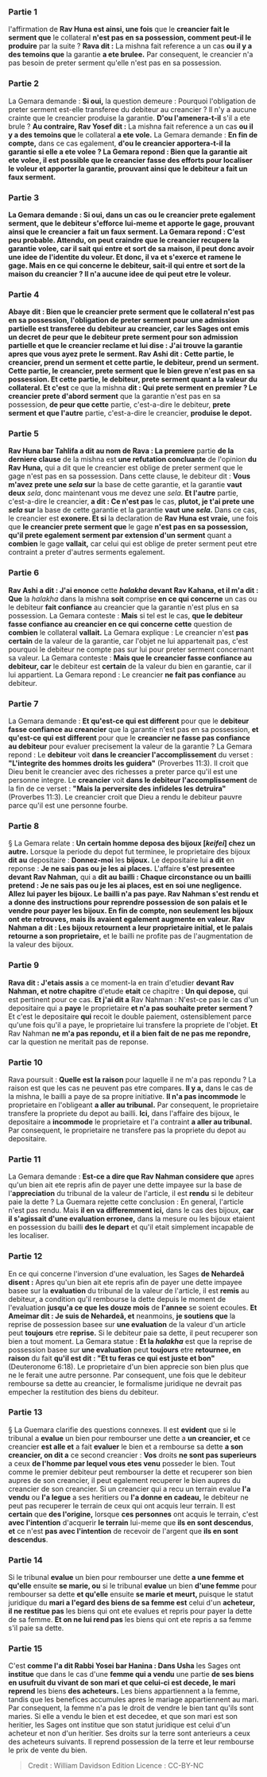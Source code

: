 
### Partie 1
l'affirmation de <b>Rav Huna est ainsi, une fois</b> que le <b>creancier fait le serment que</b> le collateral <b>n'est pas en sa possession, comment peut-il le produire</b> par la suite ? <b>Rava dit :</b> La mishna fait reference a un cas <b>ou il y a des temoins que</b> la garantie <b>a ete brulee.</b> Par consequent, le creancier n'a pas besoin de preter serment qu'elle n'est pas en sa possession.

### Partie 2
La Gemara demande : <b>Si oui,</b> la question demeure : Pourquoi l'obligation de preter serment est-elle transferee du debiteur au creancier ? Il n'y a aucune crainte que le creancier produise la garantie. <b>D'ou l'amenera-t-il</b> s'il a ete brule ? <b>Au contraire, Rav Yosef dit :</b> La mishna fait reference a un cas <b>ou il y a des temoins que</b> le collateral <b>a ete vole.</b> La Gemara demande : <b>En fin de compte,</b> dans ce cas egalement, <b>d'ou le creancier <b>apportera-t-il</b> la garantie si elle a ete volee ? La Gemara repond : Bien que la garantie ait ete volee, il est possible que le creancier fasse des efforts pour localiser le voleur et apporter la garantie, prouvant ainsi que le debiteur a fait un faux serment.

### Partie 3
La Gemara demande : <b>Si oui,</b> dans un cas <b>ou</b> le <b>creancier prete egalement serment, que</b> le <b>debiteur s'efforce</b> lui-meme <b>et apporte</b> le gage, prouvant ainsi que le creancier a fait un faux serment. La Gemara repond : C'est peu probable. <b>Attendu,</b> on peut craindre que le <b>creancier</b> recupere la garantie volee, car il <b>sait qui entre et sort de sa maison,</b> il peut donc avoir une idee de l'identite du voleur. <b>Et</b> donc, <b>il va et s'exerce</b> <b>et ramene</b> le gage. <b>Mais</b> en ce qui concerne le <b>debiteur, sait-il qui entre et sort de la maison du creancier ?</b> Il n'a aucune idee de qui peut etre le voleur.

### Partie 4
<b>Abaye dit :</b> Bien que le creancier prete serment que le collateral n'est pas en sa possession, l'obligation de preter serment pour une admission partielle est transferee du debiteur au creancier, car les Sages ont emis <b>un decret de peur que</b> le debiteur prete serment pour son admission partielle et que le creancier <b>reclame et lui dise : J'ai trouve</b> la garantie <b>apres</b> que vous ayez prete le <b>serment. Rav Ashi dit : Cette</b> partie, le creancier, <b>prend un serment et cette</b> partie, le debiteur, <b>prend un serment. Cette</b> partie, le creancier, <b>prete serment que</b> le bien greve <b>n'est pas en sa possession. Et cette</b> partie, le debiteur, <b>prete serment</b> quant a <b>la valeur</b> du collateral. Et c'est</b> ce que la mishna <b>dit : Qui prete serment en premier ? Le creancier prete d'abord serment</b> que la garantie n'est pas en sa possession, <b>de peur que cette</b> partie, c'est-a-dire le debiteur, <b>prete serment et que l'autre</b> partie, c'est-a-dire le creancier, <b>produise le depot.</b>

### Partie 5
<b>Rav Huna bar Tahlifa a dit au nom de Rava : La premiere</b> partie <b>de la derniere clause</b> de la mishna est <b>une refutation concluante</b> de l'opinion <b>du Rav Huna,</b> qui a dit que le creancier est oblige de preter serment que le gage n'est pas en sa possession. Dans cette clause, le debiteur dit : <b>Vous m'avez prete une <i>sela</i> sur</b> la base de cette garantie, et la garantie <b>vaut deux</b> <i>sela</i>, donc maintenant vous me devez une <i>sela</i>. <b>Et l'autre</b> partie, c'est-a-dire le creancier, <b>a dit : Ce n'est pas</b> le cas, <b>plutot, je t'ai prete une <i>sela</i> sur</b> la base de cette garantie et la garantie <b>vaut une <i>sela</i>.</b> Dans ce cas, le creancier est <b>exonere. Et si</b> la declaration de <b>Rav Huna est vraie,</b> une fois que <b>le creancier prete serment que</b> le gage <b>n'est pas en sa possession, qu'il prete egalement serment par extension d'un serment</b> quant a <b>combien</b> le gage <b>vallait,</b> car celui qui est oblige de preter serment peut etre contraint a preter d'autres serments egalement.

### Partie 6
<b>Rav Ashi a dit : J'ai enonce</b> cette <b><i>halakha</i> devant Rav Kahana, et il m'a dit : Que</b> la <i>halakha</i> dans la mishna <b>soit</b> comprise <b>en ce qui concerne</b> un cas ou le debiteur <b>fait confiance</b> au creancier que la garantie n'est plus en sa possession. La Gemara conteste : <b>Mais</b> si tel est le cas, <b>que le debiteur fasse confiance au creancier en ce qui concerne cette</b> question de <b>combien</b> le collateral <b>vallait.</b> La Gemara explique : Le creancier n'est <b>pas certain</b> de la valeur de la garantie, car l'objet ne lui appartenait pas, c'est pourquoi le debiteur ne compte pas sur lui pour preter serment concernant sa valeur. La Gemara conteste : <b>Mais que le creancier fasse confiance au debiteur, car</b> le debiteur est <b>certain</b> de la valeur du bien en garantie, car il lui appartient. La Gemara repond : Le creancier <b>ne fait pas confiance</b> au debiteur.

### Partie 7
La Gemara demande : <b>Et qu'est-ce qui est different</b> pour que le <b>debiteur fasse confiance au creancier</b> que la garantie n'est pas en sa possession, <b>et qu'est-ce qui est different</b> pour que le <b>creancier ne fasse pas confiance au debiteur</b> pour evaluer precisement la valeur de la garantie ? La Gemara repond : Le <b>debiteur</b> voit <b>dans le creancier l'accomplissement</b> du verset : <b>"L'integrite des hommes droits les guidera"</b> (Proverbes 11:3). Il croit que Dieu benit le creancier avec des richesses a preter parce qu'il est une personne integre. Le <b>creancier</b> voit <b>dans le debiteur l'accomplissement</b> de la fin de ce verset : <b>"Mais la perversite des infideles les detruira"</b> (Proverbes 11:3). Le creancier croit que Dieu a rendu le debiteur pauvre parce qu'il est une personne fourbe.

### Partie 8
§ La Gemara relate : <b>Un certain homme deposa des bijoux [<i>keifei</i>] chez un autre.</b> Lorsque la periode du depot fut terminee, le proprietaire des bijoux <b>dit au</b> depositaire : <b>Donnez-moi</b> les <b>bijoux.</b> Le depositaire lui <b>a dit</b> en reponse : <b>Je ne sais pas ou je les ai places.</b> L'affaire <b>s'est presentee devant Rav Nahman,</b> qui a <b>dit au bailli : <b>Chaque</b> circonstance ou un bailli pretend : <b>Je ne sais pas</b> ou je les ai places, <b>est</b> en soi une <b>negligence. Allez lui payer</b> les bijoux. Le bailli <b>n'a pas paye. Rav Nahman s'est rendu</b> et a donne des instructions pour <b>reprendre possession de son palais</b> et le vendre pour payer les bijoux. <b>En fin de compte,</b> non seulement <b>les bijoux ont ete retrouves, mais</b> ils avaient egalement <b>augmente</b> en valeur. <b>Rav Nahman a dit : Les bijoux retournent a leur</b> proprietaire initial, et le palais retourne a son proprietaire,</b> et le bailli ne profite pas de l'augmentation de la valeur des bijoux.

### Partie 9
<b>Rava dit : J'etais assis</b> a ce moment-la en train d'etudier <b>devant Rav Nahman, et notre chapitre</b> d'etude <b>etait</b> ce chapitre : <b>Un qui depose,</b> qui est pertinent pour ce cas. <b>Et j'ai dit a</b> Rav Nahman : N'est-ce pas le cas d'un depositaire qui a <b>paye</b> le proprietaire <b>et n'a pas souhaite preter serment ?</b> Et c'est le depositaire <b>qui</b> recoit le double paiement, ostensiblement parce qu'une fois qu'il a paye, le proprietaire lui transfere la propriete de l'objet. <b>Et</b> Rav Nahman <b>ne m'a pas repondu, et il a bien fait de ne pas me repondre,</b> car la question ne meritait pas de reponse.

### Partie 10
Rava poursuit : <b>Quelle est la raison</b> pour laquelle il ne m'a pas repondu ? La raison est que les cas ne peuvent pas etre compares. <b>Il y a,</b> dans le cas de la mishna, le bailli a paye de sa propre initiative. <b>Il n'a pas incommode</b> le proprietaire en l'obligeant <b>a aller au tribunal.</b> Par consequent, le proprietaire transfere la propriete du depot au bailli. <b>Ici,</b> dans l'affaire des bijoux, le depositaire a <b>incommode</b> le proprietaire et l'a contraint <b>a aller au tribunal.</b> Par consequent, le proprietaire ne transfere pas la propriete du depot au depositaire.

### Partie 11
La Gemara demande : <b>Est-ce a dire que Rav Nahman considere que</b> apres qu'un bien ait ete repris afin de payer une dette impayee sur la base de l'<b>appreciation</b> du tribunal de la valeur de l'article, il est <b>rendu</b> si le debiteur paie la dette ? La Guemara rejette cette conclusion : En general, l'article n'est pas rendu. Mais <b>il en va differemment ici,</b> dans le cas des bijoux, <b>car il s'agissait d'une evaluation erronee,</b> dans la mesure ou les bijoux etaient</b> en possession du bailli <b>des le depart</b> et qu'il etait simplement incapable de les localiser.

### Partie 12
En ce qui concerne l'inversion d'une evaluation, les Sages <b>de Nehardeâ disent :</b> Apres qu'un bien ait ete repris afin de payer une dette impayee basee sur la <b>evaluation</b> du tribunal de la valeur de l'article, il est <b>remis</b> au debiteur, a condition qu'il rembourse la dette depuis le moment de l'evaluation <b>jusqu'a ce que les douze mois</b> de <b>l'annee</b> se soient ecoules. <b>Et Ameimar dit : Je suis de Nehardeâ, et</b> neanmoins, <b>je soutiens que</b> la reprise de possession basee sur <b>une evaluation</b> de la valeur d'un article peut <b>toujours</b> etre <b>reprise.</b> Si le debiteur paie sa dette, il peut recuperer son bien a tout moment. La Gemara statue : <b>Et la <i>halakha</i></b> est que la reprise de possession basee sur <b>une evaluation</b> peut <b>toujours</b> etre <b>retournee, en raison</b> du fait <b>qu'il est dit : "Et tu feras ce qui est juste et bon"</b> (Deuteronome 6:18). Le proprietaire d'un bien apprecie son bien plus que ne le ferait une autre personne. Par consequent, une fois que le debiteur rembourse sa dette au creancier, le formalisme juridique ne devrait pas empecher la restitution des biens du debiteur.

### Partie 13
§ La Guemara clarifie des questions connexes. Il est <b>evident</b> que si le tribunal a <b>evalue</b> un bien pour rembourser une dette a <b>un creancier, et</b> ce creancier <b>est alle et</b> a fait <b>evaluer</b> le bien et a rembourse sa dette <b>a son creancier, on dit a</b> ce second creancier : <b>Vos</b> droits <b>ne sont pas superieurs</b> a ceux <b>de l'homme par lequel vous etes venu</b> posseder le bien. Tout comme le premier debiteur peut rembourser la dette et recuperer son bien aupres de son creancier, il peut egalement recuperer le bien aupres du creancier de son creancier. Si un creancier qui a recu un terrain evalue <b>l'a vendu</b> ou <b>l'a legue</b> a ses heritiers ou <b>l'a donne en cadeau,</b> le debiteur ne peut pas recuperer le terrain de ceux qui ont acquis leur terrain. Il est <b>certain</b> que <b>des l'origine,</b> lorsque <b>ces personnes</b> ont acquis le terrain, c'est <b>avec l'intention</b> d'acquerir <b>le terrain</b> lui-meme que <b>ils en sont descendus</b>, <b>et</b> ce n'est <b>pas avec l'intention</b> de recevoir de l'argent que <b>ils en sont descendus</b>.

### Partie 14
Si le tribunal <b>evalue</b> un bien pour rembourser une dette <b>a une femme et qu'elle</b> ensuite <b>se marie, ou</b> si le tribunal <b>evalue</b> un bien <b>d'une femme</b> pour rembourser sa dette <b>et qu'elle</b> ensuite <b>se marie et meurt, </b> puisque le statut juridique du <b>mari a l'egard des biens de sa femme est</b> celui d'un <b>acheteur, il ne restitue pas</b> les biens qui ont ete evalues et repris pour payer la dette de sa femme. <b>Et on ne lui rend pas</b> les biens qui ont ete repris a sa femme s'il paie sa dette.

### Partie 15
C'est <b>comme l'a dit Rabbi Yosei bar Hanina : Dans Usha</b> les Sages ont <b>institue</b> que dans le cas d'une <b>femme qui a vendu</b> une partie <b>de ses biens en usufruit du vivant de son mari et que celui-ci est decede, le mari reprend</b> les biens <b>des acheteurs.</b> Les biens appartiennent a la femme, tandis que les benefices accumules apres le mariage appartiennent au mari. Par consequent, la femme n'a pas le droit de vendre le bien tant qu'ils sont maries. Si elle a vendu le bien et est decedee, et que son mari est son heritier, les Sages ont institue que son statut juridique est celui d'un acheteur et non d'un heritier. Ses droits sur la terre sont anterieurs a ceux des acheteurs suivants. Il reprend possession de la terre et leur rembourse le prix de vente du bien.

>Credit : William Davidson Edition
>Licence : CC-BY-NC